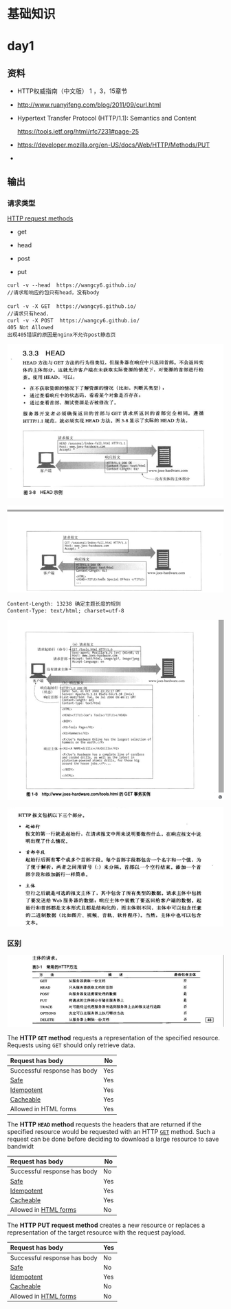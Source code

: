 



# 基础知识

# day1

## 资料

- HTTP权威指南（中文版） 1 ，3，15章节 

- http://www.ruanyifeng.com/blog/2011/09/curl.html

- Hypertext Transfer Protocol (HTTP/1.1): Semantics and Content

  https://tools.ietf.org/html/rfc7231#page-25

- https://developer.mozilla.org/en-US/docs/Web/HTTP/Methods/PUT

- 

## 输出



### 请求类型

[HTTP request methods](https://developer.mozilla.org/en-US/docs/Web/HTTP/Methods)

- get 

- head
- post
- put 

~~~shell
curl -v --head  https://wangcy6.github.io/ 	 
//请求和响应的包只有head，没有body

curl -v -X GET  https://wangcy6.github.io/  
//请求只有head.
curl -v -X POST  https://wangcy6.github.io/ 
405 Not Allowed
出现405错误的原因是nginx不允许post静态页
~~~



![image.png](../images/b2CYVcQHJEMZfpm.png)

![image.png](../images/qnLsFU4jSV3fIxJ.png)

~~~shell
Content-Length: 13238 确定主题长度的规则
Content-Type: text/html; charset=utf-8
~~~

![image-20200101141512951](../images/image-20200101141512951.png)

![image.png](../images/86lt4WvK9FCrdya.png)



### 区别

![image-20200101142314339](../images/image-20200101142314339.png)

The **HTTP `GET` method** requests a representation of the specified resource. Requests using `GET` should only retrieve data.

| Request has body                                             | No   |
| :----------------------------------------------------------- | ---- |
| Successful response has body                                 | Yes  |
| [Safe](https://developer.mozilla.org/en-US/docs/Glossary/Safe) | Yes  |
| [Idempotent](https://developer.mozilla.org/en-US/docs/Glossary/Idempotent) | Yes  |
| [Cacheable](https://developer.mozilla.org/en-US/docs/Glossary/Cacheable) | Yes  |
| Allowed in HTML forms                                        | Yes  |

The **HTTP `HEAD` method** requests the headers that are returned if the specified resource would be requested with an HTTP [`GET`](https://developer.mozilla.org/en-US/docs/Web/HTTP/Methods/GET) method. Such a request can be done before deciding to download a large resource to save bandwidt

| Request has body                                             | No   |
| :----------------------------------------------------------- | ---- |
| Successful response has body                                 | No   |
| [Safe](https://developer.mozilla.org/en-US/docs/Glossary/Safe) | Yes  |
| [Idempotent](https://developer.mozilla.org/en-US/docs/Glossary/Idempotent) | Yes  |
| [Cacheable](https://developer.mozilla.org/en-US/docs/Glossary/Cacheable) | Yes  |
| Allowed in [HTML forms](https://developer.mozilla.org/en-US/docs/Web/Guide/HTML/Forms) | No   |

The **HTTP PUT request method** creates a new resource or replaces a representation of the target resource with the request payload.

| Request has body                                             | Yes  |
| :----------------------------------------------------------- | ---- |
| Successful response has body                                 | No   |
| [Safe](https://developer.mozilla.org/en-US/docs/Glossary/Safe) | No   |
| [Idempotent](https://developer.mozilla.org/en-US/docs/Glossary/Idempotent) | Yes  |
| [Cacheable](https://developer.mozilla.org/en-US/docs/Glossary/Cacheable) | No   |
| Allowed in [HTML forms](https://developer.mozilla.org/en-US/docs/Web/Guide/HTML/Forms) | No   |